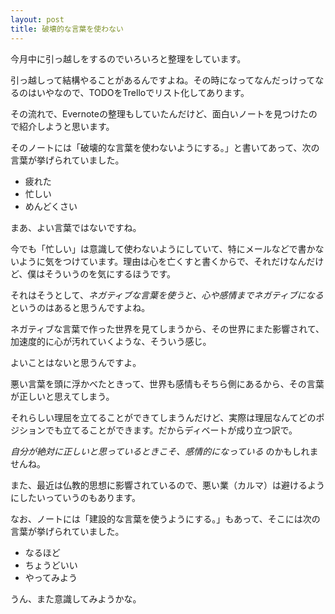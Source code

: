 ```yaml
---
layout: post
title: 破壊的な言葉を使わない
---
```


今月中に引っ越しをするのでいろいろと整理をしています。

引っ越しって結構やることがあるんですよね。その時になってなんだっけってなるのはいやなので、TODOをTrelloでリスト化してあります。

その流れで、Evernoteの整理もしていたんだけど、面白いノートを見つけたので紹介しようと思います。

そのノートには「破壊的な言葉を使わないようにする。」と書いてあって、次の言葉が挙げられていました。

- 疲れた
- 忙しい
- めんどくさい

まあ、よい言葉ではないですね。

今でも「忙しい」は意識して使わないようにしていて、特にメールなどで書かないように気をつけています。理由は心を亡くすと書くからで、それだけなんだけど、僕はそういうのを気にするほうです。

それはそうとして、*ネガティブな言葉を使うと、心や感情までネガティブになる* というのはあると思うんですよね。

ネガティブな言葉で作った世界を見てしまうから、その世界にまた影響されて、加速度的に心が汚れていくような、そういう感じ。

よいことはないと思うんですよ。

悪い言葉を頭に浮かべたときって、世界も感情もそちら側にあるから、その言葉が正しいと思えてしまう。

それらしい理屈を立てることができてしまうんだけど、実際は理屈なんてどのポジションでも立てることができます。だからディベートが成り立つ訳で。

*自分が絶対に正しいと思っているときこそ、感情的になっている* のかもしれませんね。

また、最近は仏教的思想に影響されているので、悪い業（カルマ）は避けるようにしたいっていうのもあります。

なお、ノートには「建設的な言葉を使うようにする。」もあって、そこには次の言葉が挙げられていました。

- なるほど
- ちょうどいい
- やってみよう

うん、また意識してみようかな。
